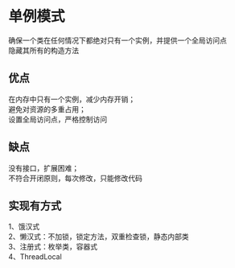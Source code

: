 # 单例模式
确保一个类在任何情况下都绝对只有一个实例，并提供一个全局访问点  
隐藏其所有的构造方法

## 优点
在内存中只有一个实例，减少内存开销；  
避免对资源的多重占用；  
设置全局访问点，严格控制访问  

## 缺点
没有接口，扩展困难；  
不符合开闭原则，每次修改，只能修改代码  

## 实现有方式
1、饿汉式  
2、懒汉式：不加锁，锁定方法，双重检查锁，静态内部类  
3、注册式：枚举类，容器式  
4、ThreadLocal  
